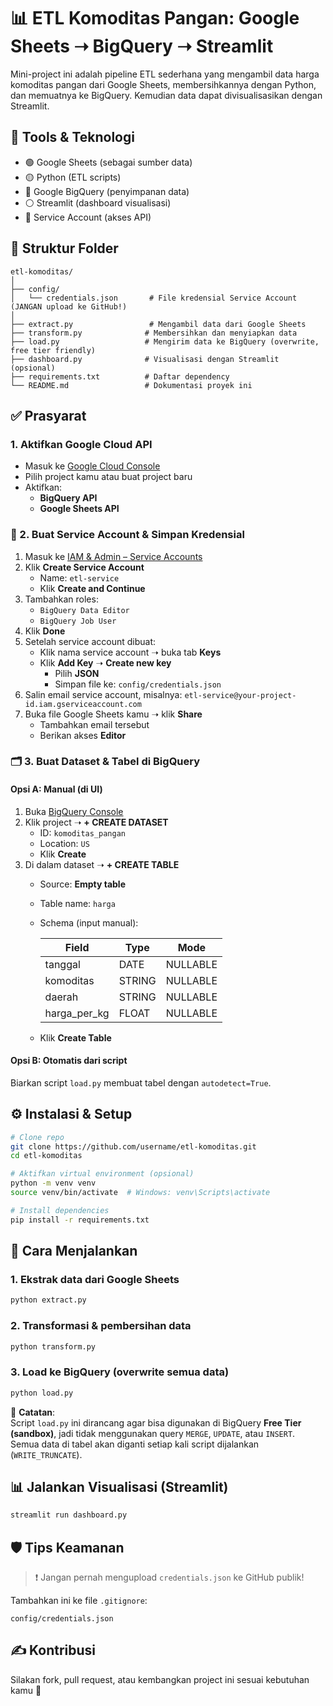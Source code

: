 # 📊 ETL Komoditas Pangan: Google Sheets ➝ BigQuery ➝ Streamlit

Mini-project ini adalah pipeline ETL sederhana yang mengambil data harga komoditas pangan dari Google Sheets, membersihkannya dengan Python, dan memuatnya ke BigQuery. Kemudian data dapat divisualisasikan dengan Streamlit.

## 🔧 Tools & Teknologi
- 🟢 Google Sheets (sebagai sumber data)
- 🟡 Python (ETL scripts)
- 🔵 Google BigQuery (penyimpanan data)
- ⚪ Streamlit (dashboard visualisasi)
- 🔐 Service Account (akses API)

## 📁 Struktur Folder
```
etl-komoditas/
│
├── config/
│   └── credentials.json       # File kredensial Service Account (JANGAN upload ke GitHub!)
│
├── extract.py                 # Mengambil data dari Google Sheets
├── transform.py              # Membersihkan dan menyiapkan data
├── load.py                   # Mengirim data ke BigQuery (overwrite, free tier friendly)
├── dashboard.py              # Visualisasi dengan Streamlit (opsional)
├── requirements.txt          # Daftar dependency
└── README.md                 # Dokumentasi proyek ini
```

## ✅ Prasyarat

### 1. Aktifkan Google Cloud API
- Masuk ke [Google Cloud Console](https://console.cloud.google.com/)
- Pilih project kamu atau buat project baru
- Aktifkan:
  - **BigQuery API**
  - **Google Sheets API**

### 🔐 2. Buat Service Account & Simpan Kredensial
1. Masuk ke [IAM & Admin – Service Accounts](https://console.cloud.google.com/iam-admin/serviceaccounts)
2. Klik **Create Service Account**
   - Name: `etl-service`
   - Klik **Create and Continue**
3. Tambahkan roles:
   - `BigQuery Data Editor`
   - `BigQuery Job User`
4. Klik **Done**
5. Setelah service account dibuat:
   - Klik nama service account ➝ buka tab **Keys**
   - Klik **Add Key** ➝ **Create new key**
     - Pilih **JSON**
     - Simpan file ke: `config/credentials.json`
6. Salin email service account, misalnya: `etl-service@your-project-id.iam.gserviceaccount.com`
7. Buka file Google Sheets kamu ➝ klik **Share**
   - Tambahkan email tersebut
   - Berikan akses **Editor**

### 🗂️ 3. Buat Dataset & Tabel di BigQuery

#### Opsi A: Manual (di UI)
1. Buka [BigQuery Console](https://console.cloud.google.com/bigquery)
2. Klik project ➝ **+ CREATE DATASET**
   - ID: `komoditas_pangan`
   - Location: `US`
   - Klik **Create**
3. Di dalam dataset ➝ **+ CREATE TABLE**
   - Source: **Empty table**
   - Table name: `harga`
   - Schema (input manual):

     | Field         | Type   | Mode     |
     |---------------|--------|----------|
     | tanggal       | DATE   | NULLABLE |
     | komoditas     | STRING | NULLABLE |
     | daerah        | STRING | NULLABLE |
     | harga_per_kg  | FLOAT  | NULLABLE |

   - Klik **Create Table**

#### Opsi B: Otomatis dari script
Biarkan script `load.py` membuat tabel dengan `autodetect=True`.

## ⚙️ Instalasi & Setup
```bash
# Clone repo
git clone https://github.com/username/etl-komoditas.git
cd etl-komoditas

# Aktifkan virtual environment (opsional)
python -m venv venv
source venv/bin/activate  # Windows: venv\Scripts\activate

# Install dependencies
pip install -r requirements.txt
```

## 🧪 Cara Menjalankan

### 1. Ekstrak data dari Google Sheets
```bash
python extract.py
```

### 2. Transformasi & pembersihan data
```bash
python transform.py
```

### 3. Load ke BigQuery (overwrite semua data)
```bash
python load.py
```

📌 **Catatan**:  
Script `load.py` ini dirancang agar bisa digunakan di BigQuery **Free Tier (sandbox)**, jadi tidak menggunakan query `MERGE`, `UPDATE`, atau `INSERT`.  
Semua data di tabel akan diganti setiap kali script dijalankan (`WRITE_TRUNCATE`).

## 📊 Jalankan Visualisasi (Streamlit)
```bash
streamlit run dashboard.py
```

## 🛡️ Tips Keamanan
> ❗ Jangan pernah mengupload `credentials.json` ke GitHub publik!

Tambahkan ini ke file `.gitignore`:
```
config/credentials.json
```

## ✍️ Kontribusi
Silakan fork, pull request, atau kembangkan project ini sesuai kebutuhan kamu 🙌
